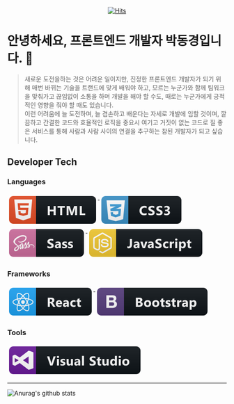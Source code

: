   <div align=center>
  
  [![Hits](https://hits.seeyoufarm.com/api/count/incr/badge.svg?url=https%3A%2F%2Fgithub.com%2FDongKyoungPark)](https://hits.seeyoufarm.com)  
  
  </div>
  
# 안녕하세요, 프론트엔드 개발자 박동경입니다. 👋

> 새로운 도전을하는 것은 어려운 일이지만, 진정한 프론트엔드 개발자가 되기 위해 매번 바뀌는 기술을 트랜드에 맞게 배워야 하고, 모르는 누군가와 함께 팀워크을 맞춰가고 끊임없이 소통을 하며 개발을 해야 할 수도, 때로는 누군가에게 긍적적인 영향을 줘야 할 때도 있습니다. <br>이런 어려움에 늘 도전하며, 늘 겸손하고 배운다는 자세로 개발에 임할 것이며, 깔끔하고 간결한 코드와 효율적인 로직을 중요시 여기고 거짓이 없는 코드로 질 좋은 서비스를 통해 사람과 사람 사이의 연결을 추구하는 참된 개발자가 되고 싶습니다.

## Developer Tech

### Languages

<p align="left">
  <a href="#">
    <img src="./svg/dev/languages/html.svg" alt="html" style="vertical-align:top; margin:6px 4px"/>
  </a>

  <a href="#">
    <img src="./svg/dev/languages/css3.svg" alt="css3" style="vertical-align:top; margin:6px 4px"/>
  </a>

  <a href="#">
    <img src="./svg/dev/languages/sass.svg" alt="sass" style="vertical-align:top; margin:6px 4px"/>
  </a>

  <a href="#">
    <img src="./svg/dev/languages/js.svg" alt="js" style="vertical-align:top; margin:6px 4px"/>
  </a>  
</p>

### Frameworks

<p align="left">
  <a href="#">
    <img src="./svg/dev/frameworks/react.svg" alt="react" style="vertical-align:top; margin:6px 4px"/>
  </a>

  <a href="#">
    <img src="./svg/dev/frameworks/bootstrap.svg" alt="bootstrap" style="vertical-align:top; margin:6px 4px"/>
  </a>  
</p>

### Tools

<p align="left">
 <a href="#">
    <img src="./svg/dev/tools/visualstudio.svg" alt="visualstudio" style="vertical-align:top; margin:6px 4px"/>
  </a> 
</p>

---

![Anurag's github stats](https://github-readme-stats.vercel.app/api?username=DongKyoungPark&show_icons=true&theme=dark)

<!--
**DongKyoungPark/DongKyoungPark** is a ✨ _special_ ✨ repository because its `README.md` (this file) appears on your GitHub profile.

Here are some ideas to get you started:

- 🔭 I’m currently working on ...
- 🌱 I’m currently learning ...
- 👯 I’m looking to collaborate on ...
- 🤔 I’m looking for help with ...
- 💬 Ask me about ...
- 📫 How to reach me: ...
- 😄 Pronouns: ...
- ⚡ Fun fact: ...
-->
